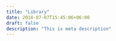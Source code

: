 ```yaml
---
title: "Library"
date: 2018-07-07T15:45:06+06:00
draft: false
description: "This is meta description"
---
```

